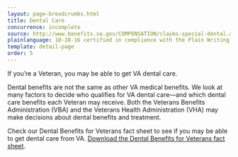 ```yaml
---
layout: page-breadcrumbs.html
title: Dental Care
concurrence: incomplete
source: http://www.benefits.va.gov/COMPENSATION/claims-special-dental.asp
plainlanguage: 10-28-16 certified in compliance with the Plain Writing Act
template: detail-page
order: 5
---
```


<div class="usa-font-lead">

If you’re a Veteran, you may be able to get VA dental care.

</div>

Dental benefits are not the same as other VA medical benefits. We look at many factors to decide who qualifies for VA dental care—and which dental care benefits each Veteran may receive. Both the Veterans Benefits Administration (VBA) and the Veterans Health Administration (VHA) may make decisions about dental benefits and treatment.

Check our Dental Benefits for Veterans fact sheet to see if you may be able to get dental care from VA. [Download the Dental Benefits for Veterans fact sheet](http://www.va.gov/healthbenefits/resources/publications/IB10-442_dental_benefits_for_veterans_2_14.pdf).



